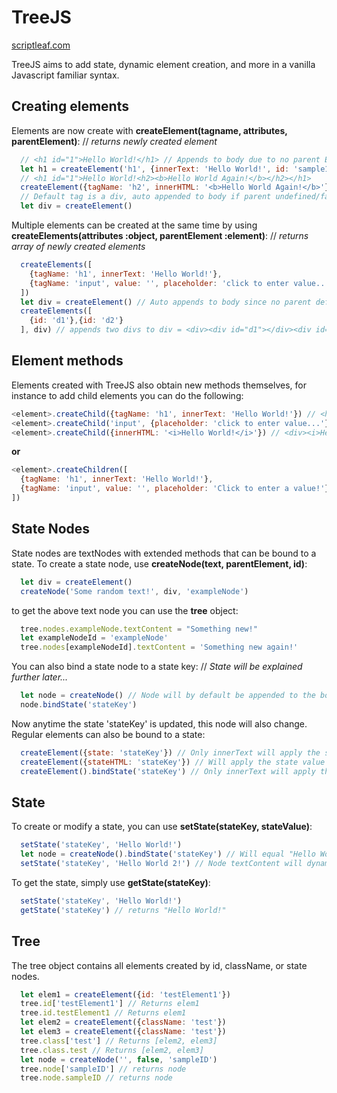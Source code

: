 # TreeJS
[scriptleaf.com](https://scriptleaf.com/)

TreeJS aims to add state, dynamic element creation, and more in a vanilla Javascript familiar syntax.

## Creating elements
Elements are now create with **createElement(tagname, attributes, parentElement)**: // *returns newly created element*
```Javascript
  // <h1 id="1">Hello World!</h1> // Appends to body due to no parent Element being defined
  let h1 = createElement('h1', {innerText: 'Hello World!', id: 'sample1'})
  // <h1 id="1">Hello World!<h2><b>Hello World Again!</b></h2></h1>
  createElement({tagName: 'h2', innerHTML: '<b>Hello World Again!</b>'}, h1)
  // Default tag is a div, auto appended to body if parent undefined/false/null/0/''
  let div = createElement()
```
Multiple elements can be created at the same time by using **createElements(attributes :object, parentElement :element)**: // *returns array of newly created elements*
```Javascript
  createElements([
    {tagName: 'h1', innerText: 'Hello World!'},
    {tagName: 'input', value: '', placeholder: 'click to enter value...'}
  ])
  let div = createElement() // Auto appends to body since no parent defined
  createElements([
    {id: 'd1'},{id: 'd2'}
  ], div) // appends two divs to div = <div><div id="d1"></div><div id="d2"></div></div>
```
## Element methods
Elements created with TreeJS also obtain new methods themselves, for instance to add child elements you can do
the following:
```Javascript
<element>.createChild({tagName: 'h1', innerText: 'Hello World!'}) // <h1>Hello World!</h1>
<element>.createChild('input', {placeholder: 'click to enter value...'}) // <input placeholder="click to enter value...">
<element>.createChild({innerHTML: '<i>Hello World!</i>'}) // <div><i>Hello World!</i></div>
```
**or**
```Javascript
<element>.createChildren([
  {tagName: 'h1', innerText: 'Hello World!'},
  {tagName: 'input', value: '', placeholder: 'Click to enter a value!'}
])
```

## State Nodes
State nodes are textNodes with extended methods that can be bound to a state. To create a state node, use **createNode(text, parentElement, id)**:
```Javascript
  let div = createElement()
  createNode('Some random text!', div, 'exampleNode')
```
to get the above text node you can use the **tree** object:
```Javascript
  tree.nodes.exampleNode.textContent = "Something new!"
  let exampleNodeId = 'exampleNode'
  tree.nodes[exampleNodeId].textContent = 'Something new again!'
```
You can also bind a state node to a state key: // *State will be explained further later...*
```Javascript
  let node = createNode() // Node will by default be appended to the body if no parentElement
  node.bindState('stateKey')
```
Now anytime the state 'stateKey' is updated, this node will also change. Regular elements can also be bound to a state:
```Javascript
  createElement({state: 'stateKey'}) // Only innerText will apply the state
  createElement({stateHTML: 'stateKey'}) // Will apply the state value as html
  createElement().bindState('stateKey') // Only innerText will apply the state
```

## State
To create or modify a state, you can use **setState(stateKey, stateValue)**:
```Javascript
  setState('stateKey', 'Hello World!')
  let node = createNode().bindState('stateKey') // Will equal "Hello World!"
  setState('stateKey', 'Hello World 2!') // Node textContent will dynamically change to "Hello World 2!"
```
To get the state, simply use **getState(stateKey)**:
```Javascript
  setState('stateKey', 'Hello World!')
  getState('stateKey') // returns "Hello World!"
```

## Tree
The tree object contains all elements created by id, className, or state nodes.
```Javascript
  let elem1 = createElement({id: 'testElement1'})
  tree.id['testElement1'] // Returns elem1
  tree.id.testElement1 // Returns elem1
  let elem2 = createElement({className: 'test'})
  let elem3 = createElement({className: 'test'})
  tree.class['test'] // Returns [elem2, elem3]
  tree.class.test // Returns [elem2, elem3]
  let node = createNode('', false, 'sampleID')
  tree.node['sampleID'] // returns node
  tree.node.sampleID // returns node
```

